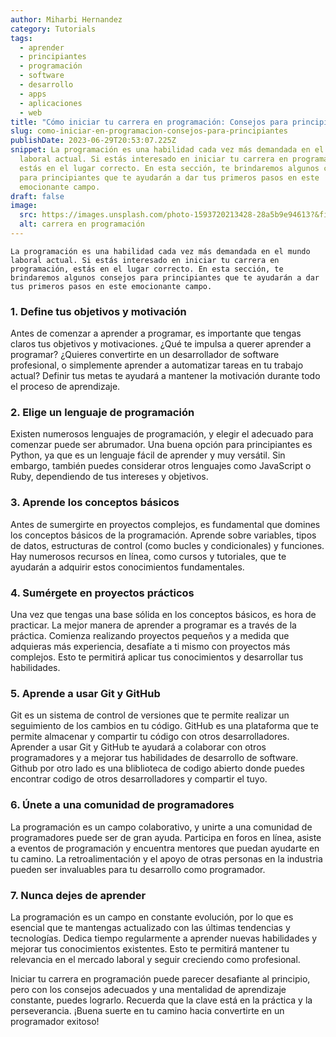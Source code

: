 ```yaml
---
author: Miharbi Hernandez
category: Tutorials
tags:
  - aprender
  - principiantes
  - programación
  - software
  - desarrollo
  - apps
  - aplicaciones
  - web
title: "Cómo iniciar tu carrera en programación: Consejos para principiantes"
slug: como-iniciar-en-programacion-consejos-para-principiantes
publishDate: 2023-06-29T20:53:07.225Z
snippet: La programación es una habilidad cada vez más demandada en el mundo
  laboral actual. Si estás interesado en iniciar tu carrera en programación,
  estás en el lugar correcto. En esta sección, te brindaremos algunos consejos
  para principiantes que te ayudarán a dar tus primeros pasos en este
  emocionante campo.
draft: false
image:
  src: https://images.unsplash.com/photo-1593720213428-28a5b9e94613?&fit=crop&w=430&h=240
  alt: carrera en programación
---
```

`La programación es una habilidad cada vez más demandada en el mundo laboral actual. Si estás interesado en iniciar tu carrera en programación, estás en el lugar correcto. En esta sección, te brindaremos algunos consejos para principiantes que te ayudarán a dar tus primeros pasos en este emocionante campo.`

### 1. Define tus objetivos y motivación

Antes de comenzar a aprender a programar, es importante que tengas claros tus objetivos y motivaciones. ¿Qué te impulsa a querer aprender a programar? ¿Quieres convertirte en un desarrollador de software profesional, o simplemente aprender a automatizar tareas en tu trabajo actual? Definir tus metas te ayudará a mantener la motivación durante todo el proceso de aprendizaje.

### 2. Elige un lenguaje de programación

Existen numerosos lenguajes de programación, y elegir el adecuado para comenzar puede ser abrumador. Una buena opción para principiantes es Python, ya que es un lenguaje fácil de aprender y muy versátil. Sin embargo, también puedes considerar otros lenguajes como JavaScript o Ruby, dependiendo de tus intereses y objetivos.

### 3. Aprende los conceptos básicos

Antes de sumergirte en proyectos complejos, es fundamental que domines los conceptos básicos de la programación. Aprende sobre variables, tipos de datos, estructuras de control (como bucles y condicionales) y funciones. Hay numerosos recursos en línea, como cursos y tutoriales, que te ayudarán a adquirir estos conocimientos fundamentales.

### 4. Sumérgete en proyectos prácticos

Una vez que tengas una base sólida en los conceptos básicos, es hora de practicar. La mejor manera de aprender a programar es a través de la práctica. Comienza realizando proyectos pequeños y a medida que adquieras más experiencia, desafíate a ti mismo con proyectos más complejos. Esto te permitirá aplicar tus conocimientos y desarrollar tus habilidades.

### 5. Aprende a usar Git y GitHub

Git es un sistema de control de versiones que te permite realizar un seguimiento de los cambios en tu código. GitHub es una plataforma que te permite almacenar y compartir tu código con otros desarrolladores. Aprender a usar Git y GitHub te ayudará a colaborar con otros programadores y a mejorar tus habilidades de desarrollo de software. Github por otro lado es una bliblioteca de codigo abierto donde puedes encontrar codigo de otros desarrolladores y compartir el tuyo.

### 6. Únete a una comunidad de programadores

La programación es un campo colaborativo, y unirte a una comunidad de programadores puede ser de gran ayuda. Participa en foros en línea, asiste a eventos de programación y encuentra mentores que puedan ayudarte en tu camino. La retroalimentación y el apoyo de otras personas en la industria pueden ser invaluables para tu desarrollo como programador.

### 7. Nunca dejes de aprender

La programación es un campo en constante evolución, por lo que es esencial que te mantengas actualizado con las últimas tendencias y tecnologías. Dedica tiempo regularmente a aprender nuevas habilidades y mejorar tus conocimientos existentes. Esto te permitirá mantener tu relevancia en el mercado laboral y seguir creciendo como profesional.

Iniciar tu carrera en programación puede parecer desafiante al principio, pero con los consejos adecuados y una mentalidad de aprendizaje constante, puedes lograrlo. Recuerda que la clave está en la práctica y la perseverancia. ¡Buena suerte en tu camino hacia convertirte en un programador exitoso!
